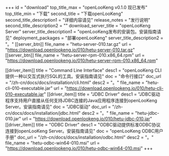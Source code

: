 +++
id = "download"
top_title_max = "openLooKeng v0.1.0 现已发布"
top_title_min = "下载"
second_title = "下载openLooKeng"
second_title_description1 = "详细内容请见"
release_notes = "发行说明"
second_title_description2 = ""
download_server_title = "openLooKeng Server"
server_title_description1 = "openLooKeng发布的安装包。安装指南请见"
deployment_packages = "部署openLooKeng"
server_title_description2 = "。"
[[server_btn]]
    file_name = "hetu-server-010.tar.gz"
    url = "https://download.openlookeng.io/010/hetu-server-010.tar.gz"
[[server_btn]]
    file_name = "hetu-server-rpm-010.x86_64.rpm"
    url = "https://download.openlookeng.io/010/hetu-server-rpm-010.x86_64.rpm"

[[driver_item]]
    title = "Command Line Interface"
    desc1 = "openLooKeng CLI 提供一种以交互式执行SQL的工具。安装指南请见"
    doc = "命令行接口"
    doc_url = "/zh-cn/docs/docs/installation/cli.html"
    desc2 = "。"
    file_name = "hetu-cli-010-executable.jar"
    url = "https://download.openlookeng.io/010/hetu-cli-010-executable.jar"
[[driver_item]]
    title = "JDBC Driver"
    desc1 = "JDBC驱动程序支持用户直接从任何支持JDBC连接的Java应用程序连接到openLooKeng Server。安装指南请见"
    doc = "JDBC驱动"
    doc_url = "/zh-cn/docs/docs/installation/jdbc.html"
    desc2 = "。"
    file_name = "hetu-jdbc-010.jar"
    url = "https://download.openlookeng.io/010/hetu-jdbc-010.jar"
[[driver_item]]
    title = "ODBC Driver"
    desc1 = "ODBC驱动提供标准ODBC协议连接到openLooKeng Server。安装指南请见"
    doc = "openLooKeng ODBC用户手册"
    doc_url = "/zh-cn/docs/docs/installation/odbc.html"
    desc2 = "。"
    file_name = "hetu-odbc-win64-010.msi"
    url = "https://download.openlookeng.io/010/hetu-odbc-win64-010.msi"
+++